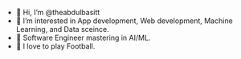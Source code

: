 - 👋 Hi, I’m @theabdulbasitt
- 👀 I’m interested in App development, Web development, Machine Learning, and Data sceince.
- 👀 Software Engineer mastering in AI/ML. 
- 💞️ I love to play Football.
